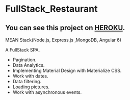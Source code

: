 # FullStack_Restaurant
## You can see this project on [HEROKU](https://guarded-peak-74344.herokuapp.com).
MEAN Stack(Node.js, Express.js ,MongoDB, Angular 6) 

A FullStack SPA.
- Pagination.
- Data Analytics.
- Implementing Material Design with Materialize CSS.
- Work with dates.
- Data filtering.
- Loading pictures.
- Work with asynchronous events.
